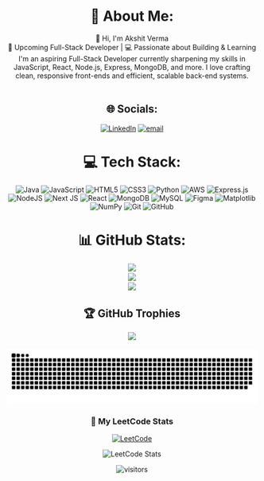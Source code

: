 <div align="center">
  
# 💫 About Me:
👋 Hi, I'm Akshit Verma<br>🚀 Upcoming Full-Stack Developer | 💻 Passionate about Building & Learning<br>I'm an aspiring Full-Stack Developer currently sharpening my skills in JavaScript, React, Node.js, Express, MongoDB, and more. I love crafting clean, responsive front-ends and efficient, scalable back-end systems.<br><br>


## 🌐 Socials:
[![LinkedIn](https://img.shields.io/badge/LinkedIn-%230077B5.svg?logo=linkedin&logoColor=white)](https://linkedin.com/in/www.linkedin.com/in/akshit-verma-467494242) [![email](https://img.shields.io/badge/Email-D14836?logo=gmail&logoColor=white)](mailto:vermaakshit@outlook.com) 



# 💻 Tech Stack:
![Java](https://img.shields.io/badge/java-%23ED8B00.svg?style=for-the-badge&logo=openjdk&logoColor=white) ![JavaScript](https://img.shields.io/badge/javascript-%23323330.svg?style=for-the-badge&logo=javascript&logoColor=%23F7DF1E) ![HTML5](https://img.shields.io/badge/html5-%23E34F26.svg?style=for-the-badge&logo=html5&logoColor=white) ![CSS3](https://img.shields.io/badge/css3-%231572B6.svg?style=for-the-badge&logo=css3&logoColor=white) ![Python](https://img.shields.io/badge/python-3670A0?style=for-the-badge&logo=python&logoColor=ffdd54) ![AWS](https://img.shields.io/badge/AWS-%23FF9900.svg?style=for-the-badge&logo=amazon-aws&logoColor=white) ![Express.js](https://img.shields.io/badge/express.js-%23404d59.svg?style=for-the-badge&logo=express&logoColor=%2361DAFB) ![NodeJS](https://img.shields.io/badge/node.js-6DA55F?style=for-the-badge&logo=node.js&logoColor=white) ![Next JS](https://img.shields.io/badge/Next-black?style=for-the-badge&logo=next.js&logoColor=white) ![React](https://img.shields.io/badge/react-%2320232a.svg?style=for-the-badge&logo=react&logoColor=%2361DAFB) ![MongoDB](https://img.shields.io/badge/MongoDB-%234ea94b.svg?style=for-the-badge&logo=mongodb&logoColor=white) ![MySQL](https://img.shields.io/badge/mysql-4479A1.svg?style=for-the-badge&logo=mysql&logoColor=white) ![Figma](https://img.shields.io/badge/figma-%23F24E1E.svg?style=for-the-badge&logo=figma&logoColor=white) ![Matplotlib](https://img.shields.io/badge/Matplotlib-%23ffffff.svg?style=for-the-badge&logo=Matplotlib&logoColor=black) ![NumPy](https://img.shields.io/badge/numpy-%23013243.svg?style=for-the-badge&logo=numpy&logoColor=white) ![Git](https://img.shields.io/badge/git-%23F05033.svg?style=for-the-badge&logo=git&logoColor=white) ![GitHub](https://img.shields.io/badge/github-%23121011.svg?style=for-the-badge&logo=github&logoColor=white)


# 📊 GitHub Stats:
![](https://github-readme-stats.vercel.app/api?username=Akkicool99&theme=dark&hide_border=false&include_all_commits=true&count_private=true)<br/>
![](https://nirzak-streak-stats.vercel.app/?user=Akkicool99&theme=dark&hide_border=false)<br/>
![](https://github-readme-stats.vercel.app/api/top-langs/?username=Akkicool99&theme=dark&hide_border=false&include_all_commits=true&count_private=true&layout=compact)

## 🏆 GitHub Trophies
![](https://github-profile-trophy.vercel.app/?username=Akkicool99&theme=algolia&no-frame=false&no-bg=true&margin-w=4)


![snake gif](https://github.com/Akkicool99/Akkicool99/blob/output/github-snake-dark.svg)


### 🧠 My LeetCode Stats  
[![LeetCode](https://img.shields.io/badge/LeetCode-Profile-orange)](https://leetcode.com/YOUR_USERNAME/)

![LeetCode Stats](https://leetcard.jacoblin.cool/Akshit9150?theme=dark&ext=contest)


![visitors](https://visitor-badge.laobi.icu/badge?page_id=octocat.octocat)








